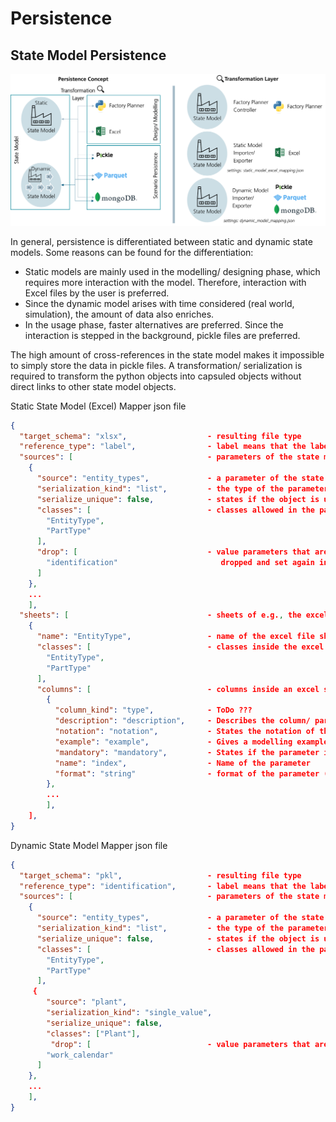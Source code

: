 # Persistence

## State Model Persistence

![persistence_concept.png](persistence_concept.png)

In general, persistence is differentiated between static and dynamic state models.
Some reasons can be found for the differentiation:
 - Static models are mainly used in the modelling/ designing phase, which requires more interaction with the model. 
   Therefore, interaction with Excel files by the user is preferred.
 - Since the dynamic model arises with time considered (real world, simulation), the amount of data also enriches. 
 - In the usage phase, faster alternatives are preferred. 
   Since the interaction is stepped in the background, pickle files are preferred.

The high amount of cross-references in the state model makes it impossible to simply store the data in pickle files. 
A transformation/ serialization is required to transform the python objects into capsuled objects 
without direct links to other state model objects.

Static State Model (Excel) Mapper json file
```json
{
  "target_schema": "xlsx",                  - resulting file type
  "reference_type": "label",                - label means that the labels/ static model ids are used as reference
  "sources": [                              - parameters of the state model python object 
    {
      "source": "entity_types",             - a parameter of the state model python object
      "serialization_kind": "list",         - the type of the parameter value
      "serialize_unique": false,            - states if the object is unique or can have duplicates
      "classes": [                          - classes allowed in the parameter value
        "EntityType",
        "PartType"
      ],
      "drop": [                             - value parameters that are droped (e.g., "identification" is always 
        "identification"                       dropped and set again in the import)
      ]
    },
    ...
    ], 
  "sheets": [                               - sheets of e.g., the excel file
    {
      "name": "EntityType",                 - name of the excel file sheet
      "classes": [                          - classes inside the excel sheet
        "EntityType",
        "PartType"
      ],
      "columns": [                          - columns inside an excel sheet
        {
          "column_kind": "type",            - ToDo ???
          "description": "description",     - Describes the column/ parameter 
          "notation": "notation",           - States the notation of the parameter
          "example": "example",             - Gives a modelling example 
          "mandatory": "mandatory",         - States if the parameter is mandatory
          "name": "index",                  - Name of the parameter
          "format": "string"                - format of the parameter (ToDo: required in export?)
        },
	    ...
	    ],
	],
}
```

Dynamic State Model Mapper json file
```json
{
  "target_schema": "pkl",                   - resulting file type
  "reference_type": "identification",       - label means that the labels/ static model ids are used as reference
  "sources": [                              - parameters of the state model python object 
    {
      "source": "entity_types",             - a parameter of the state model python object
      "serialization_kind": "list",         - the type of the parameter value
      "serialize_unique": false,            - states if the object is unique or can have duplicates
      "classes": [                          - classes allowed in the parameter value
        "EntityType",
        "PartType"
      ],
	 {
		"source": "plant",
		"serialization_kind": "single_value",
		"serialize_unique": false,
		"classes": ["Plant"],
		 "drop": [                          - value parameters that are droped 
        "work_calendar"
      ]
	},
    ...
    ], 
}
```